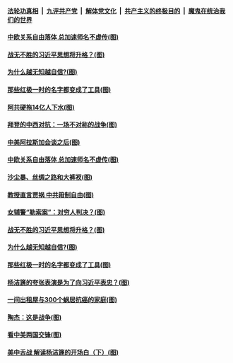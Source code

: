 ####  [法轮功真相](../../../../basic/blob/master/README.md?t=03260331) &nbsp;|&nbsp; [九评共产党](../../../../9ping.md/blob/master/README.md?t=03260331) &nbsp;|&nbsp; [解体党文化](../../../../jtdwh.md/blob/master/README.md?t=03260331)  &nbsp;|&nbsp; [共产主义的终极目的](../../../../gczydzjmd.md/blob/master/README.md?t=03260331) &nbsp;|&nbsp; [魔鬼在统治我们的世界](../../../../mgztzwmdsj.md/blob/master/README.md?t=03260331) 


#### [中欧关系自由落体 总加速师名不虚传(图)](../pages/p4/966648.md?t=03260331) 


#### [战无不胜的习近平思想将升格？(图)](../pages/p4/966541.md?t=03260331) 

#### [为什么越无知越自信?(图)](../pages/p4/966540.md?t=03260331) 

#### [那些红极一时的名字都变成了工具(图)](../pages/p4/966532.md?t=03260331) 




#### [阿共硬拖14亿人下水(图)](../pages/p4/966658.md?t=03260331) 

#### [拜登的中西对抗：一场不对称的战争(图)](../pages/p4/966656.md?t=03260331) 

#### [中美阿拉斯加会谈之后(图)](../pages/p4/966653.md?t=03260331) 

#### [中欧关系自由落体 总加速师名不虚传(图)](../pages/p4/966648.md?t=03260331) 

#### [沙尘暴、丝绸之路和大裤衩(图)](../pages/p4/966645.md?t=03260331) 

#### [教授直言贾祸 中共箝制自由(图)](../pages/p4/966552.md?t=03260331) 


#### [女辅警“勒索案”：对穷人判决？(图)](../pages/p4/966545.md?t=03260331) 

#### [战无不胜的习近平思想将升格？(图)](../pages/p4/966541.md?t=03260331) 

#### [为什么越无知越自信?(图)](../pages/p4/966540.md?t=03260331) 

#### [那些红极一时的名字都变成了工具(图)](../pages/p4/966532.md?t=03260331) 

#### [杨洁篪的夸张表演是为了向习近平表忠？(图)](../pages/p4/966528.md?t=03260331) 


#### [一间出租屋与300个蜗居抗癌的家庭(图)](../pages/p4/966422.md?t=03260331) 

#### [陶杰：这是战争(图)](../pages/p4/966416.md?t=03260331) 

#### [看中美两国交锋(图)](../pages/p4/966414.md?t=03260331) 

#### [美中舌战 解读杨洁篪的开场白（下）(图)](../pages/p4/966413.md?t=03260331) 

